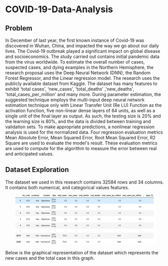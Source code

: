 # COVID-19-Data-Analysis

## Problem
In December of last year, the first known instance of Covid-19 was discovered in Wuhan, China, and impacted the way we go about our daily lives. The Covid-19 outbreak played a significant impact on global disease and socioeconomics. The study carried out contains initial pandemic data from the virus worldwide. To estimate the overall number of cases, suspected cases, and dying examples in the Northern Hemisphere, the research proposal uses the Deep Neural Network (DNN), the Random Forest Regressor, and the Linear regression model. The research uses the publicly available dataset from Kaggle. The dataset has many features to exhibit ‘total cases', ‘new_cases', 'total_deaths' ,'new_deaths', 'total_cases_per_million' and many more. During parameter estimation, the suggested technique employs the multi-input deep neural network estimation technique only with Linear Transfer Unit (Re LU) Function as the activation function, five non-linear dense layers of 64 units, as well as a single unit of the final layer as output. As such, the testing size is 20% and the learning size is 80%, and the data is divided between training and validation sets. To make appropriate predictions, a nonlinear regression analysis is used for the normalized data. Four regression evaluation metrics Mean Absolute Error, Mean Squared Error, Root Mean Squared Error, R2 Square are used to evaluate the model's result. These evaluation metrics are used to compute for the algorithm to measure the error between real and anticipated values.

## Dataset Exploration
The dataset we used in this research contains 32584 rows and 34 columns. It contains both numerical, and categorical values features.
<p align="center">
  <img src="https://github.com/thehibamalik/COVID-19-Data-Analysis/blob/main/assets/dataset.png" alt="Dataset"/>
</p>
Below is the graphical representation of the dataset which represents the new cases and the total case in this graph.
